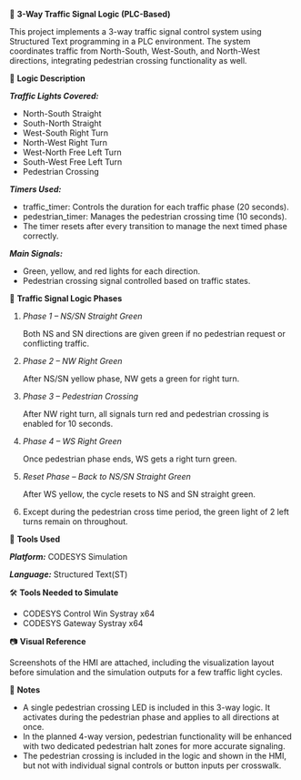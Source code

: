 🚦 **3-Way Traffic Signal Logic (PLC-Based)**

This project implements a 3-way traffic signal control system using Structured Text programming in a PLC environment. The system coordinates traffic from North-South, West-South, and North-West directions, integrating pedestrian crossing functionality as well.

🧩 **Logic Description**

_**Traffic Lights Covered:**_

- North-South Straight
- South-North Straight
- West-South Right Turn
- North-West Right Turn
- West-North Free Left Turn
- South-West Free Left Turn
- Pedestrian Crossing

_**Timers Used:**_

- traffic_timer: Controls the duration for each traffic phase (20 seconds).
- pedestrian_timer: Manages the pedestrian crossing time (10 seconds).
- The timer resets after every transition to manage the next timed phase correctly.

_**Main Signals:**_
  
- Green, yellow, and red lights for each direction.
- Pedestrian crossing signal controlled based on traffic states.

🚦 **Traffic Signal Logic Phases**

1. _Phase 1 – NS/SN Straight Green_
   
   Both NS and SN directions are given green if no pedestrian request or conflicting traffic.

2. _Phase 2 – NW Right Green_
   
   After NS/SN yellow phase, NW gets a green for right turn.

3. _Phase 3 – Pedestrian Crossing_
   
   After NW right turn, all signals turn red and pedestrian crossing is enabled for 10 seconds.

4. _Phase 4 – WS Right Green_
   
   Once pedestrian phase ends, WS gets a right turn green.

5. _Reset Phase – Back to NS/SN Straight Green_
   
   After WS yellow, the cycle resets to NS and SN straight green.

6. Except during the pedestrian cross time period, the green light of 2 left turns remain on throughout.

🔧 **Tools Used**

_**Platform:**_ CODESYS Simulation

_**Language:**_ Structured Text(ST)

🛠️ **Tools Needed to Simulate**

- CODESYS Control Win Systray x64
- CODESYS Gateway Systray x64
  
📷 **Visual Reference**

Screenshots of the HMI are attached, including the visualization layout before simulation and the simulation outputs for a few traffic light cycles.

📌 **Notes**

- A single pedestrian crossing LED is included in this 3-way logic. It activates during the pedestrian phase and applies to all directions at once.
- In the planned 4-way version, pedestrian functionality will be enhanced with two dedicated pedestrian halt zones for more accurate signaling.
- The pedestrian crossing is included in the logic and shown in the HMI, but not with individual signal controls or button inputs per crosswalk.

